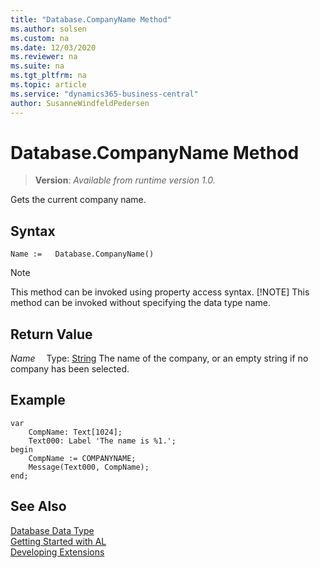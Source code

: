 ```yaml
---
title: "Database.CompanyName Method"
ms.author: solsen
ms.custom: na
ms.date: 12/03/2020
ms.reviewer: na
ms.suite: na
ms.tgt_pltfrm: na
ms.topic: article
ms.service: "dynamics365-business-central"
author: SusanneWindfeldPedersen
---
```

[//]: # (START>DO_NOT_EDIT)
[//]: # (IMPORTANT:Do not edit any of the content between here and the END>DO_NOT_EDIT.)
[//]: # (Any modifications should be made in the .xml files in the ModernDev repo.)
# Database.CompanyName Method
> **Version**: _Available from runtime version 1.0._

Gets the current company name.


## Syntax
```
Name :=   Database.CompanyName()
```
> [!NOTE]
> This method can be invoked using property access syntax.
> [!NOTE]
> This method can be invoked without specifying the data type name.


## Return Value
*Name*
&emsp;Type: [String](../string/string-data-type.md)
The name of the company, or an empty string if no company has been selected.


[//]: # (IMPORTANT: END>DO_NOT_EDIT)

## Example  
```
var
    CompName: Text[1024];
    Text000: Label 'The name is %1.';
begin
    CompName := COMPANYNAME;  
    Message(Text000, CompName);  
end;
```  

## See Also
[Database Data Type](database-data-type.md)  
[Getting Started with AL](../../devenv-get-started.md)  
[Developing Extensions](../../devenv-dev-overview.md)